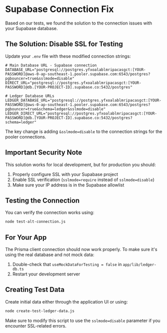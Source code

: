 # Supabase Connection Fix

Based on our tests, we found the solution to the connection issues with your Supabase database.

## The Solution: Disable SSL for Testing

Update your `.env` file with these modified connection strings:

```
# Main Database URL - Supabase connection
DATABASE_URL="postgresql://postgres.yfxoalablmripacasgct:[YOUR-PASSWORD]@aws-0-ap-southeast-1.pooler.supabase.com:6543/postgres?pgbouncer=true&sslmode=disable"
DIRECT_URL="postgresql://postgres.yfxoalablmripacasgct:[YOUR-PASSWORD]@db.[YOUR-PROJECT-ID].supabase.co:5432/postgres"

# Ledger Database URLs
LEDGER_DATABASE_URL="postgresql://postgres.yfxoalablmripacasgct:[YOUR-PASSWORD]@aws-0-ap-southeast-1.pooler.supabase.com:6543/postgres?pgbouncer=true&schema=ledger&sslmode=disable"
LEDGER_DIRECT_URL="postgresql://postgres.yfxoalablmripacasgct:[YOUR-PASSWORD]@db.[YOUR-PROJECT-ID].supabase.co:5432/postgres?schema=ledger"
```

The key change is adding `&sslmode=disable` to the connection strings for the pooler connections.

## Important Security Note

This solution works for local development, but for production you should:

1. Properly configure SSL with your Supabase project
2. Enable SSL verification (`sslmode=require` instead of `sslmode=disable`)
3. Make sure your IP address is in the Supabase allowlist

## Testing the Connection

You can verify the connection works using:

```bash
node test-alt-connection.js
```

## For Your App

The Prisma client connection should now work properly. To make sure it's using the real database and not mock data:

1. Double-check that `useMockDataForTesting = false` in `app/lib/ledger-db.ts`
2. Restart your development server

## Creating Test Data

Create initial data either through the application UI or using:

```bash
node create-test-ledger-data.js
```

Make sure to modify this script to use the `sslmode=disable` parameter if you encounter SSL-related errors.
